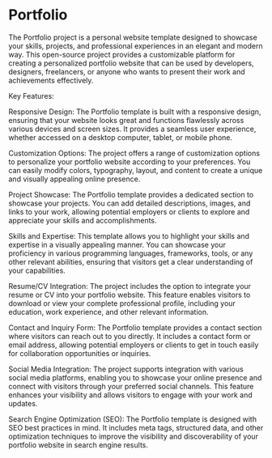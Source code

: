 # Portfolio
The Portfolio project is a personal website template designed to showcase your skills, projects, and professional experiences in an elegant and modern way. This open-source project provides a customizable platform for creating a personalized portfolio website that can be used by developers, designers, freelancers, or anyone who wants to present their work and achievements effectively.

Key Features:

Responsive Design: The Portfolio template is built with a responsive design, ensuring that your website looks great and functions flawlessly across various devices and screen sizes. It provides a seamless user experience, whether accessed on a desktop computer, tablet, or mobile phone.

Customization Options: The project offers a range of customization options to personalize your portfolio website according to your preferences. You can easily modify colors, typography, layout, and content to create a unique and visually appealing online presence.

Project Showcase: The Portfolio template provides a dedicated section to showcase your projects. You can add detailed descriptions, images, and links to your work, allowing potential employers or clients to explore and appreciate your skills and accomplishments.

Skills and Expertise: This template allows you to highlight your skills and expertise in a visually appealing manner. You can showcase your proficiency in various programming languages, frameworks, tools, or any other relevant abilities, ensuring that visitors get a clear understanding of your capabilities.

Resume/CV Integration: The project includes the option to integrate your resume or CV into your portfolio website. This feature enables visitors to download or view your complete professional profile, including your education, work experience, and other relevant information.

Contact and Inquiry Form: The Portfolio template provides a contact section where visitors can reach out to you directly. It includes a contact form or email address, allowing potential employers or clients to get in touch easily for collaboration opportunities or inquiries.

Social Media Integration: The project supports integration with various social media platforms, enabling you to showcase your online presence and connect with visitors through your preferred social channels. This feature enhances your visibility and allows visitors to engage with your work and updates.

Search Engine Optimization (SEO): The Portfolio template is designed with SEO best practices in mind. It includes meta tags, structured data, and other optimization techniques to improve the visibility and discoverability of your portfolio website in search engine results.
